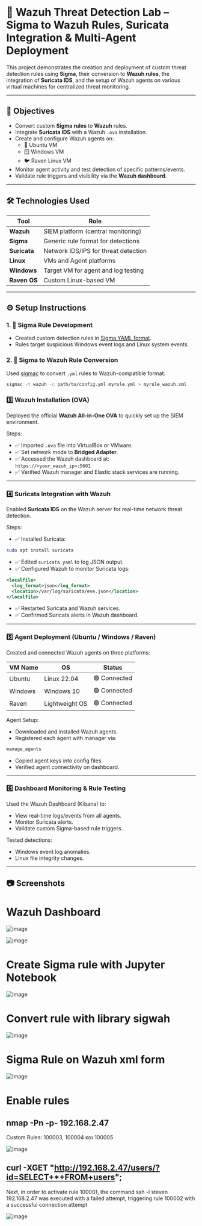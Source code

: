 
# 🔐 Wazuh Threat Detection Lab – Sigma to Wazuh Rules, Suricata Integration & Multi-Agent Deployment

This project demonstrates the creation and deployment of custom threat detection rules using **Sigma**, their conversion to **Wazuh rules**, the integration of **Suricata IDS**, and the setup of Wazuh agents on various virtual machines for centralized threat monitoring.

---

## 📌 Objectives

- Convert custom **Sigma rules** to **Wazuh** rules.
- Integrate **Suricata IDS** with a Wazuh `.ova` installation.
- Create and configure Wazuh agents on:
  - 🐧 Ubuntu VM
  - 🪟 Windows VM
  - 🐦 Raven Linux VM
- Monitor agent activity and test detection of specific patterns/events.
- Validate rule triggers and visibility via the **Wazuh dashboard**.

---

## 🛠️ Technologies Used

| Tool          | Role                                 |
|---------------|--------------------------------------|
| **Wazuh**     | SIEM platform (central monitoring)   |
| **Sigma**     | Generic rule format for detections   |
| **Suricata**  | Network IDS/IPS for threat detection |
| **Linux**     | VMs and Agent platforms              |
| **Windows**   | Target VM for agent and log testing  |
| **Raven OS**  | Custom Linux-based VM                |

---

## ⚙️ Setup Instructions

### 1. 🧠 Sigma Rule Development

- Created custom detection rules in [Sigma YAML format](https://github.com/SigmaHQ/sigma).
- Rules target suspicious Windows event logs and Linux system events.

### 2. 🔄 Sigma to Wazuh Rule Conversion

Used [sigmac](https://github.com/SigmaHQ/sigmac) to convert `.yml` rules to Wazuh-compatible format:

```bash
sigmac -t wazuh -c path/to/config.yml myrule.yml > myrule_wazuh.xml
```

### 3️⃣ Wazuh Installation (OVA)

Deployed the official **Wazuh All-in-One OVA** to quickly set up the SIEM environment.

Steps:
- ✅ Imported `.ova` file into VirtualBox or VMware.
- ✅ Set network mode to **Bridged Adapter**.
- ✅ Accessed the Wazuh dashboard at:  
  `https://<your_wazuh_ip>:5601`
- ✅ Verified Wazuh manager and Elastic stack services are running.

---

### 4️⃣ Suricata Integration with Wazuh

Enabled **Suricata IDS** on the Wazuh server for real-time network threat detection.

Steps:
- ✅ Installed Suricata:

```bash
sudo apt install suricata
```

- ✅ Edited `suricata.yaml` to log JSON output.
- ✅ Configured Wazuh to monitor Suricata logs:

```xml
<localfile>
  <log_format>json</log_format>
  <location>/var/log/suricata/eve.json</location>
</localfile>
```

- ✅ Restarted Suricata and Wazuh services.
- ✅ Confirmed Suricata alerts in Wazuh dashboard.

---

### 5️⃣ Agent Deployment (Ubuntu / Windows / Raven)

Created and connected Wazuh agents on three platforms:

| VM Name | OS            | Status    |
|---------|---------------|-----------|
| Ubuntu  | Linux 22.04   | 🟢 Connected |
| Windows | Windows 10    | 🟢 Connected |
| Raven   | Lightweight OS| 🟢 Connected |

Agent Setup:
- Downloaded and installed Wazuh agents.
- Registered each agent with manager via:

```bash
manage_agents
```

- Copied agent keys into config files.
- Verified agent connectivity on dashboard.

---

### 6️⃣ Dashboard Monitoring & Rule Testing

Used the Wazuh Dashboard (Kibana) to:

- View real-time logs/events from all agents.
- Monitor Suricata alerts.
- Validate custom Sigma-based rule triggers.

Tested detections:
- Windows event log anomalies.
- Linux file integrity changes.

---

## 📷 Screenshots

# Wazuh Dashboard

![image](https://github.com/user-attachments/assets/9c65dcd1-34d9-4268-abde-d011329e8019)

![image](https://github.com/user-attachments/assets/ee648796-f837-4d2b-a8a8-38fbba2487c6)

# Create Sigma rule with Jupyter Notebook

![image](https://github.com/user-attachments/assets/beb6bd53-ae47-4963-aec3-1164ea46d3ee)

# Convert rule  with library sigwah 

![image](https://github.com/user-attachments/assets/075c63ce-c08b-43cf-9e59-c35938f3b1c9)

# Sigma Rule on Wazuh xml form

![image](https://github.com/user-attachments/assets/e3a2736e-bbd5-4a31-844e-c8d1eda42107)

# Enable rules

## nmap -Pn -p- 192.168.2.47

Custom Rules: 100003, 100004 και 100005

![image](https://github.com/user-attachments/assets/96a686b5-aa09-4d5e-8af2-367594a91b89)



## curl -XGET "http://192.168.2.47/users/?id=SELECT+*+FROM+users";

Next, in order to activate rule 100001, the command ssh -l steven 192.168.2.47
was executed with a failed attempt, triggering rule 100002 with a successful connection attempt

![image](https://github.com/user-attachments/assets/ceacfa96-a27e-40d7-89e9-274be561d283)


